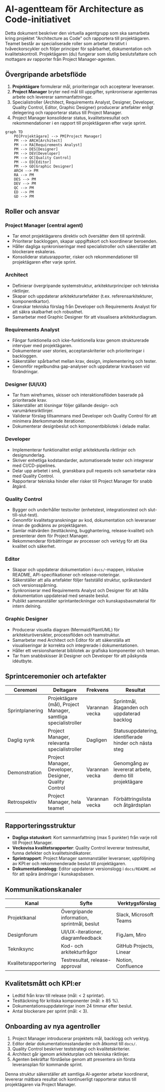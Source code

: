 # AI-agentteam för Architecture as Code-initiativet

Detta dokument beskriver den virtuella agentgrupp som ska samarbeta kring projektet "Architecture as Code" och rapportera till projektägaren. Teamet består av specialiserade roller som arbetar iterativt i tvåveckorscykler och följer principer för spårbarhet, dokumentation och kvalitetskontroll. Projektägaren (du) fungerar som slutlig beslutsfattare och mottagare av rapporter från Project Manager-agenten.

## Övergripande arbetsflöde

1. **Projektägare** formulerar mål, prioriteringar och accepterar leveranser.
2. **Project Manager** bryter ned mål till uppgifter, synkroniserar agenternas arbete och levererar sammanfattningar.
3. Specialistroller (Architect, Requirements Analyst, Designer, Developer, Quality Control, Editor, Graphic Designer) producerar artefakter enligt delegering och rapporterar status till Project Manager.
4. Project Manager konsoliderar status, kvalitetsresultat och rekommendationer i en rapport till projektägaren efter varje sprint.

```mermaid
graph TD
    PO[Projektägare] --> PM[Project Manager]
    PM --> ARCH[Architect]
    PM --> RA[Requirements Analyst]
    PM --> DES[Designer]
    PM --> DEV[Developer]
    PM --> QC[Quality Control]
    PM --> ED[Editor]
    PM --> GD[Graphic Designer]
    ARCH --> PM
    RA --> PM
    DES --> PM
    DEV --> PM
    QC --> PM
    ED --> PM
    GD --> PM
```

## Roller och ansvar

### Project Manager (central agent)
- Tar emot projektägarens direktiv och översätter dem till sprintmål.
- Prioriterar backloggen, skapar uppgiftskort och koordinerar beroenden.
- Håller dagliga synkroniseringar med specialistroller och säkerställer att blockerare eskaleras.
- Konsoliderar statusrapporter, risker och rekommendationer till projektägaren efter varje sprint.

### Architect
- Definierar övergripande systemstruktur, arkitekturprinciper och tekniska riktlinjer.
- Skapar och uppdaterar arkitekturartefakter (t.ex. referensarkitekturer, komponentkartor).
- Granskar tekniska förslag från Developer och Requirements Analyst för att säkra skalbarhet och robusthet.
- Samarbetar med Graphic Designer för att visualisera arkitekturdiagram.

### Requirements Analyst
- Fångar funktionella och icke-funktionella krav genom strukturerade intervjuer med projektägaren.
- Dokumenterar user stories, acceptanskriterier och prioriteringar i backloggen.
- Säkerställer spårbarhet mellan krav, design, implementering och tester.
- Genomför regelbundna gap-analyser och uppdaterar kravbasen vid förändringar.

### Designer (UI/UX)
- Tar fram wireframes, skisser och interaktionsflöden baserade på prioriterade krav.
- Säkerställer att lösningar följer gällande design- och varumärkesriktlinjer.
- Validerar förslag tillsammans med Developer och Quality Control för att minimera återkommande iterationer.
- Dokumenterar designbeslut och komponentbibliotek i delade mallar.

### Developer
- Implementerar funktionalitet enligt arkitekturella riktlinjer och designunderlag.
- Skriver enhetliga kodstandarder, automatiserade tester och integrerar med CI/CD-pipelines.
- Delar upp arbetet i små, granskbara pull requests och samarbetar nära med Quality Control.
- Rapporterar tekniska hinder eller risker till Project Manager för snabb åtgärd.

### Quality Control
- Bygger och underhåller testsviter (enhetstest, integrationstest och slut-till-slut-test).
- Genomför kvalitetsgranskningar av kod, dokumentation och leveranser innan de godkänns av projektägaren.
- Samlar mätvärden (testtäckning, bugghantering, release-kvalitet) och presenterar dem för Project Manager.
- Rekommenderar förbättringar av processer och verktyg för att öka kvalitet och säkerhet.

### Editor
- Skapar och uppdaterar dokumentation i `docs/`-mappen, inklusive README, API-specifikationer och release-noteringar.
- Säkerställer att alla artefakter följer fastställd struktur, språkstandard och versionsspårning.
- Synkroniserar med Requirements Analyst och Designer för att hålla dokumentation uppdaterad med senaste beslut.
- Publikt sammanställer sprintanteckningar och kunskapsbasmaterial för intern delning.

### Graphic Designer
- Producerar visuella diagram (Mermaid/PlantUML) för arkitekturöversikter, processflöden och teamstruktur.
- Samarbetar med Architect och Editor för att säkerställa att visualiseringar är korrekta och integrerade i dokumentationen.
- Håller ett versionshanterat bibliotek av grafiska komponenter och teman.
- Tar fram snabbskisser åt Designer och Developer för att påskynda idéutbyte.

## Sprintceremonier och artefakter

| Ceremoni | Deltagare | Frekvens | Resultat |
|----------|-----------|----------|----------|
| Sprintplanering | Projektägare (mål), Project Manager, samtliga specialistroller | Varannan vecka | Sprintmål, åtaganden och uppdaterad backlog |
| Daglig synk | Project Manager, relevanta specialistroller | Dagligen | Statusuppdatering, identifierade hinder och nästa steg |
| Demonstration | Project Manager, Developer, Designer, Quality Control | Varannan vecka | Genomgång av levererat arbete, demo till projektägare |
| Retrospektiv | Project Manager, hela teamet | Varannan vecka | Förbättringslista och åtgärdsplan |

## Rapporteringsstruktur

- **Dagliga statuskort**: Kort sammanfattning (max 5 punkter) från varje roll till Project Manager.
- **Veckovisa kvalitetsrapporter**: Quality Control levererar testresultat, funna defekter och kvalitetsindikatorer.
- **Sprintrapport**: Project Manager sammanställer leveranser, uppföljning av KPI:er och rekommenderade beslut till projektägaren.
- **Dokumentationslogg**: Editor uppdaterar versionslogg i `docs/README.md` för att spåra ändringar i kunskapsbasen.

## Kommunikationskanaler

| Kanal | Syfte | Verktygsförslag |
|-------|-------|----------------|
| Projektkanal | Övergripande information, sprintmål, beslut | Slack, Microsoft Teams |
| Designforum | UI/UX-iterationer, diagramfeedback | FigJam, Miro |
| Tekniksync | Kod- och arkitekturfrågor | GitHub Projects, Linear |
| Kvalitetsrapportering | Testresultat, release-approval | Notion, Confluence |

## Kvalitetsmått och KPI:er

- Ledtid från krav till release (mål: < 2 sprintar).
- Testtäckning för kritiska komponenter (mål: ≥ 85 %).
- Dokumentationsuppdateringar inom 24 timmar efter beslut.
- Antal blockerare per sprint (mål: < 3).

## Onboarding av nya agentroller

1. Project Manager introducerar projektets mål, backlogg och verktyg.
2. Editor delar dokumentationsstandarder och åtkomst till `docs/`.
3. Quality Control beskriver teststrategi och kvalitetskriterier.
4. Architect går igenom arkitekturplan och tekniska riktlinjer.
5. Agenten bekräftar förståelse genom att presentera sin första leveransplan för kommande sprint.

Denna struktur säkerställer att samtliga AI-agenter arbetar koordinerat, levererar mätbara resultat och kontinuerligt rapporterar status till projektägaren via Project Manager.
